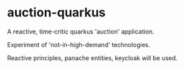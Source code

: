 # auction-quarkus

A reactive, time-critic quarkus 'auction' application.

Experiment of 'not-in-high-demand' technologies.

Reactive principles, panache entities, keycloak will be used.
